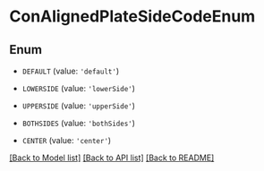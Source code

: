 # ConAlignedPlateSideCodeEnum


## Enum

* `DEFAULT` (value: `'default'`)

* `LOWERSIDE` (value: `'lowerSide'`)

* `UPPERSIDE` (value: `'upperSide'`)

* `BOTHSIDES` (value: `'bothSides'`)

* `CENTER` (value: `'center'`)

[[Back to Model list]](../README.md#documentation-for-models) [[Back to API list]](../README.md#documentation-for-api-endpoints) [[Back to README]](../README.md)


